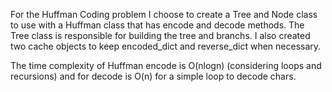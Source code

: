 For the Huffman Coding problem I choose to create a Tree and Node class to use with a Huffman class that has encode and decode methods. The Tree class is responsible for building the tree and branchs. I also created two cache objects to keep encoded_dict and reverse_dict when necessary.

The time complexity of Huffman encode is O(nlogn) (considering loops and recursions) and for decode is O(n) for a simple loop to decode chars.